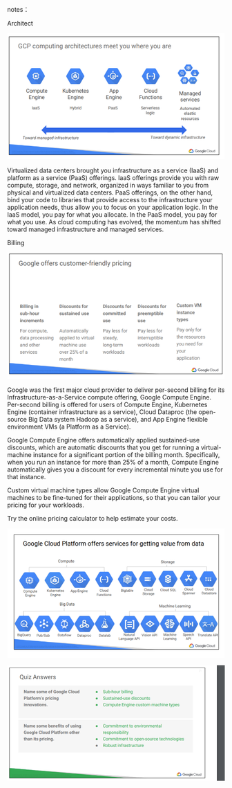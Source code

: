 notes：

Architect

![20211111155200](https://github.com/javamore/ACE-the-ACE/blob/main/1.GCP%20Fundamentals%20-%20Core%20Infrastructure/20211111155200.png)

Virtualized data centers brought you infrastructure as a service (IaaS) and platform as a service (PaaS) offerings. IaaS offerings provide you with raw compute, storage, and network, organized in ways familiar to you from physical and virtualized data centers. PaaS offerings, on the other hand, bind your code to libraries that provide access to the infrastructure your application needs, thus allow you to focus on your application logic. In the IaaS model, you pay for what you allocate. In the PaaS model, you pay for what you use. As cloud computing has evolved, the momentum has shifted toward managed infrastructure and managed services. 



Billing

![20211111155411](https://github.com/javamore/ACE-the-ACE/blob/main/1.GCP%20Fundamentals%20-%20Core%20Infrastructure/20211111155411.png)

Google was the first major cloud provider to deliver per-second billing for its Infrastructure-as-a-Service compute offering, Google Compute Engine. Per-second billing is offered for users of Compute Engine, Kubernetes Engine (container infrastructure as a service), Cloud Dataproc (the open-source Big Data system Hadoop as a service), and App Engine flexible environment VMs (a Platform as a Service). 

Google Compute Engine offers automatically applied sustained-use discounts, which are automatic discounts that you get for running a virtual-machine instance for a significant portion of the billing month. Specifically, when you run an instance for more than 25% of a month, Compute Engine automatically gives you a discount for every incremental minute you use for that instance. 

Custom virtual machine types allow Google Compute Engine virtual machines to be fine-tuned for their applications, so that you can tailor your pricing for your workloads. 

Try the online pricing calculator to help estimate your costs.



![20211111155645](https://github.com/javamore/ACE-the-ACE/blob/main/1.GCP%20Fundamentals%20-%20Core%20Infrastructure/20211111155645.png)



![20211111155826](https://github.com/javamore/ACE-the-ACE/blob/main/1.GCP%20Fundamentals%20-%20Core%20Infrastructure/20211111155826.png)
